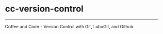 # cc-version-control
---------------------------------

Coffee and Code - Version Control with Git, LoboGit, and Github
